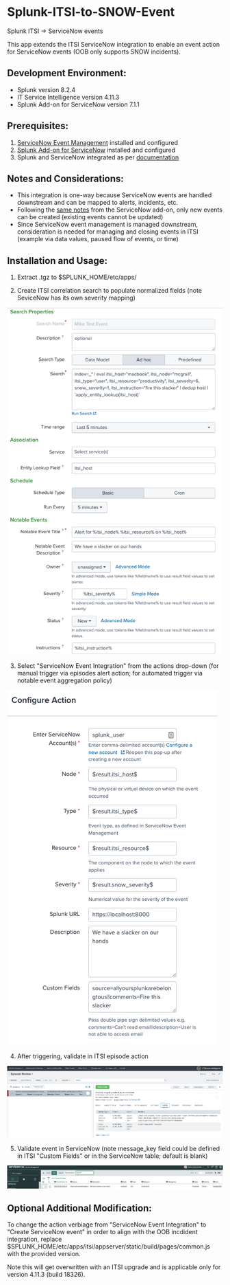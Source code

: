 # Splunk-ITSI-to-SNOW-Event
Splunk ITSI -> ServiceNow events

This app extends the ITSI ServiceNow integration to enable an event action for ServiceNow events (OOB only supports SNOW incidents).  

## Development Environment:
- Splunk version 8.2.4
- IT Service Intelligence version 4.11.3
- Splunk Add-on for ServiceNow version 7.1.1

## Prerequisites:
1. [ServiceNow Event Management](https://docs.servicenow.com/bundle/paris-it-operations-management/page/product/event-management/task/t_EMActivatePlugin.html) installed and configured
2. [Splunk Add-on for ServiceNow](https://splunkbase.splunk.com/app/1928/) installed and configured
3. Splunk and ServiceNow integrated as per [documentation](https://docs.splunk.com/Documentation/AddOns/released/ServiceNow/ConfigureServiceNowtointegratewithSplunkEnterprise)

## Notes and Considerations:
- This integration is one-way because ServiceNow events are handled downstream and can be mapped to alerts, incidents, etc.
- Following the [same notes](https://docs.splunk.com/Documentation/AddOns/released/ServiceNow/Commandsandscripts#Supported_arguments_for_events) from the ServiceNow add-on, only new events can be created (existing events cannot be updated)
- Since ServiceNow event management is managed downstream, consideration is needed for managing and closing events in ITSI (example via data values, paused flow of events, or time)

## Installation and Usage:
1. Extract .tgz to $SPLUNK_HOME/etc/apps/

2. Create ITSI correlation search to populate normalized fields (note SeviceNow has its own severity mapping)
<img src="media/itsi_correlation_search.png"/>

3. Select "ServiceNow Event Integration" from the actions drop-down (for manual trigger via episodes alert action; for automated trigger via notable event aggregation policy)
<img src="media/itsi_action.png"/>

4. After triggering, validate in ITSI episode action
<img src="media/itsi_event.png"/>

5. Validate event in ServiceNow (note message_key field could be defined in ITSI "Custom Fields" or in the ServiceNow table; default is blank)
<img src="media/snow_event.png"/>

## Optional Additional Modification:
To change the action verbiage from "ServiceNow Event Integration" to "Create ServiceNow event" in order to align with the OOB incdident integration, replace $SPLUNK_HOME/etc/apps/itsi/appserver/static/build/pages/common.js with the provided version. 

Note this will get overwritten with an ITSI upgrade and is applicable only for version 4.11.3 (build 18326).
